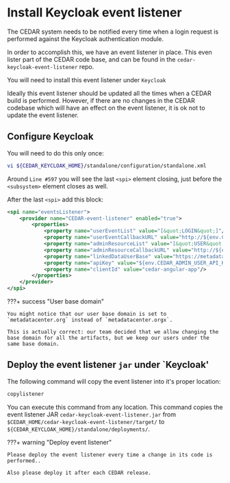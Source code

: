 # Install Keycloak event listener

The CEDAR system needs to be notified every time when a login request is performed against the Keycloak authentication module.

In order to accomplish this, we have an event listener in place.
This even lister part of the CEDAR code base, and can be found in the `cedar-keycloak-event-listener` repo.

You will need to install this event listener under `Keycloak`

Ideally this event listener should be updated all the times when a CEDAR build is performed.
However, if there are no changes in the CEDAR codebase which will have an effect on the event listener, it is ok not to update the event listener.

## Configure Keycloak

You will need to do this only once:

```sh
vi ${CEDAR_KEYCLOAK_HOME}/standalone/configuration/standalone.xml
``` 

Around `Line #597` you will see the last `<spi>` element closing, just before the `<subsystem>` element closes as well.

After the last `<spi>` add this block:
```xml
<spi name="eventsListener">
    <provider name="CEDAR-event-listener" enabled="true">
        <properties>
            <property name="userEventList" value="[&quot;LOGIN&quot;]"/>
            <property name="userEventCallbackURL" value="http://${env.CEDAR_NET_GATEWAY}:${env.CEDAR_RESOURCE_HTTP_PORT}/command/auth-user-callback"/>
            <property name="adminResourceList" value="[&quot;USER&quot;]"/>
            <property name="adminResourceCallbackURL" value="http://${env.CEDAR_NET_GATEWAY}:${env.CEDAR_RESOURCE_HTTP_PORT}/command/auth-admin-callback"/>
            <property name="linkedDataUserBase" value="https://metadatacenter.org/users/"/>
            <property name="apiKey" value="${env.CEDAR_ADMIN_USER_API_KEY}"/>
            <property name="clientId" value="cedar-angular-app"/>
        </properties>
    </provider>
</spi>
```

???+ success "User base domain"

    You might notice that our user base domain is set to `metadatacenter.org` instead of `metadatacenter.orgx`.
    
    This is actually correct: our team decided that we allow changing the base domain for all the artifacts, but we keep our users under the same base domain. 


## Deploy the event listener `jar` under `Keycloak'

The following command will copy the event listener into it's proper location:
```sh
copylistener
```

You can execute this command from any location. This command copies the event listener JAR `cedar-keycloak-event-listener.jar` from `$CEDAR_HOME/cedar-keycloak-event-listener/target/` to `${CEDAR_KEYCLOAK_HOME}/standalone/deployments/`.


???+ warning "Deploy event listener"

    Please deploy the event listener every time a change in its code is performed..
    
    Also please deploy it after each CEDAR release.

